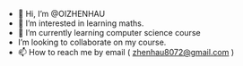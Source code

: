 - 👋 Hi, I’m @OIZHENHAU
- 👀 I’m interested in learning maths.
- 🌱 I’m currently learning computer science course
-  I’m looking to collaborate on my course.
- 📫 How to reach me by email ( zhenhau8072@gmail.com )

<!---
OIZHENHAU/OIZHENHAU is a ✨ special ✨ repository because its `README.md` (this file) appears on your GitHub profile.
You can click the Preview link to take a look at your changes.
--->

